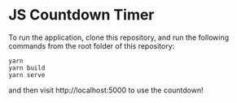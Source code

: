 # JS Countdown Timer

To run the application, clone this repository, and run the following commands from the root folder of this repository:

```shell script
yarn
yarn build
yarn serve
```

and then visit http://localhost:5000 to use the countdown!

